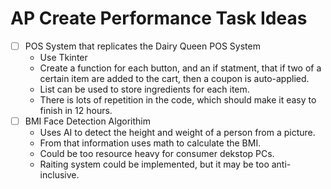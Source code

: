 # AP Create Performance Task Ideas
- [ ] POS System that replicates the Dairy Queen POS System
    - Use Tkinter
    - Create a function for each button, and an if statment, that if two of a certain item are added to the cart, then a coupon is auto-applied.
    - List can be used to store ingredients for each item.
    - There is lots of repetition in the code, which should make it easy to finish in 12 hours.
 - [ ] BMI Face Detection Algorithim
    - Uses AI to detect the height and weight of a person from a picture.
    - From that information uses math to calculate the BMI.
    - Could be too resource heavy for consumer dekstop PCs.
    - Raiting system could be implemented, but it may be too anti-inclusive.
